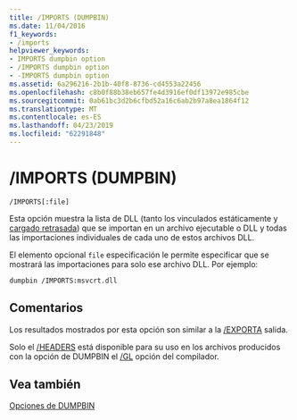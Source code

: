 ```yaml
---
title: /IMPORTS (DUMPBIN)
ms.date: 11/04/2016
f1_keywords:
- /imports
helpviewer_keywords:
- IMPORTS dumpbin option
- /IMPORTS dumpbin option
- -IMPORTS dumpbin option
ms.assetid: 6a296216-2b1b-40f8-8736-cd4553a22456
ms.openlocfilehash: c8b0f88b38eb657fe4d3916ef0df13972e985cbe
ms.sourcegitcommit: 0ab61bc3d2b6cfbd52a16c6ab2b97a8ea1864f12
ms.translationtype: MT
ms.contentlocale: es-ES
ms.lasthandoff: 04/23/2019
ms.locfileid: "62291848"
---
```

# <a name="imports-dumpbin"></a>/IMPORTS (DUMPBIN)

```
/IMPORTS[:file]
```

Esta opción muestra la lista de DLL (tanto los vinculados estáticamente y [cargado retrasada](linker-support-for-delay-loaded-dlls.md)) que se importan en un archivo ejecutable o DLL y todas las importaciones individuales de cada uno de estos archivos DLL.

El elemento opcional `file` especificación le permite especificar que se mostrará las importaciones para solo ese archivo DLL. Por ejemplo:

```
dumpbin /IMPORTS:msvcrt.dll
```

## <a name="remarks"></a>Comentarios

Los resultados mostrados por esta opción son similar a la [/EXPORTA](dash-exports.md) salida.

Solo el [/HEADERS](headers.md) está disponible para su uso en los archivos producidos con la opción de DUMPBIN el [/GL](gl-whole-program-optimization.md) opción del compilador.

## <a name="see-also"></a>Vea también

[Opciones de DUMPBIN](dumpbin-options.md)
